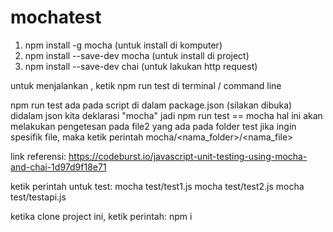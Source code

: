 # mochatest

1. npm install -g mocha (untuk install di komputer)
2. npm install --save-dev mocha (untuk install di project)
3. npm install --save-dev chai (untuk lakukan http request)

untuk menjalankan , ketik npm run test di terminal / command line

npm run test ada pada script di dalam package.json (silakan dibuka)
didalam json kita deklarasi "mocha" jadi npm run test == mocha
hal ini akan melakukan pengetesan pada file2 yang ada pada folder test
jika ingin spesifik file, maka ketik perintah mocha/<nama_folder>/<nama_file>

link referensi: https://codeburst.io/javascript-unit-testing-using-mocha-and-chai-1d97d9f18e71

ketik perintah untuk test:
mocha test/test1.js
mocha test/test2.js
mocha test/testapi.js


ketika clone project ini, ketik perintah: npm i